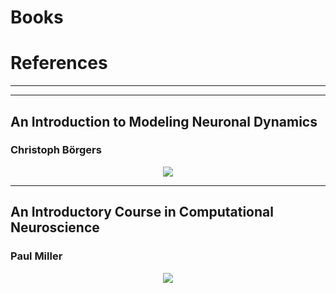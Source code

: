 # Books
# References

__________________________________________________________________
--------------------------------------------------------------

## An Introduction to Modeling Neuronal Dynamics
### Christoph Börgers


 <p align="center">
 <img src="https://github.com/aliseif321/Books/blob/main/B%C3%B6rgers/Untitled.png?raw=true" >
 </p>



--------------------------------------------------------------

## An Introductory Course in Computational Neuroscience
### Paul Miller


 <p align="center">
 <img src="https://github.com/aliseif321/Books/blob/main/Miller/Untitled.png?raw=true" >
 </p>
